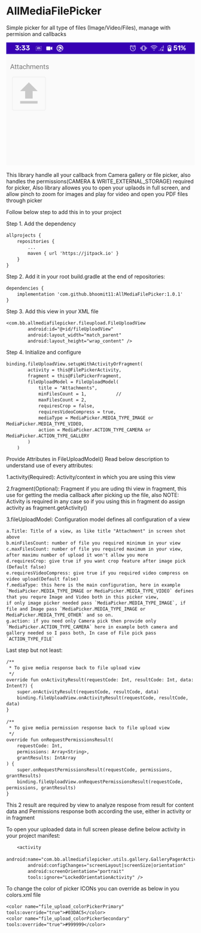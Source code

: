 # AllMediaFilePicker
Simple picker for all type of files (Image/Video/Files), manage with permision and callbacks

![alt text](https://raw.githubusercontent.com/bhoomit11/AllMediaFilePicker/master/images/ss.png)


This library handle all your callback from Camera gallery or file picker, also handles the permissions(CAMERA & WRITE_EXTERNAL_STORAGE) required for picker,
Also library allowes you to open your uplaods in full screen, and allow pinch to zoom for images and play for video and open you PDF files through picker

Follow below step to add this in to your project

Step 1. Add the dependency

   	allprojects {
		repositories {
			...
			maven { url 'https://jitpack.io' }
		}
	}


Step 2. Add it in your root build.gradle at the end of repositories:

    dependencies {
    	implementation 'com.github.bhoomit11:AllMediaFilePicker:1.0.1'
    }
  

Step 3. Add this view in your XML file
    
    <com.bb.allmediafilepicker.fileupload.FileUploadView
            android:id="@+id/fileUploadView"
            android:layout_width="match_parent"
            android:layout_height="wrap_content" />

Step 4. Initialize and configure

    binding.fileUploadView.setupWithActivityOrFragment(
            activity = this@FilePickerActivity,
    	    fragment = this@FilePickerFragment,
            fileUploadModel = FileUploadModel(
                title = "Attachments",
                minFilesCount = 1,           //
                maxFilesCount = 2,
                requiresCrop = false,
                requiresVideoCompress = true,
                mediaType = MediaPicker.MEDIA_TYPE_IMAGE or MediaPicker.MEDIA_TYPE_VIDEO,
                action = MediaPicker.ACTION_TYPE_CAMERA or MediaPicker.ACTION_TYPE_GALLERY
            )
        )

Provide Attributes in FileUploadModel()
Read below description to understand use of every attributes:

1.activity(Required): Activity/context in which you are using this view

2.fragment(Optional): Fragment if you are uding thi view in fragment, this use for getting the media callback after picking up the file, also NOTE: Activity is required in any case so if you using this in fragment do assign activity as fragment.getActivity()

3.fileUploadModel: Configuration model defines all configuration of a view
```
a.Title: Title of a view, as like title "Attachment" in screen shot above
b.minFilesCount: number of file you required minimum in your view
c.maxFilesCount: number of file you required maximum in your view, after maximu number of upload it won't allow you more
d.requiresCrop: give true if you want crop feature after image pick (Default false)
e.requiresVideoCompress: give true if you required video compress on video upload(Default false)
f.mediaType: this here is the main configuration, here in example `MediaPicker.MEDIA_TYPE_IMAGE or MediaPicker.MEDIA_TYPE_VIDEO` defines that you requre Image and Video both in this picker view,
if only image picker needed pass `MediaPicker.MEDIA_TYPE_IMAGE`, if file and Image pass `MediaPicker.MEDIA_TYPE_IMAGE or MediaPicker.MEDIA_TYPE_OTHER` and so on.
g.action: if you need only Camera pick then provide only `MediaPicker.ACTION_TYPE_CAMERA` here in example both camera and gallery needed so I pass both, In case of File pick pass `ACTION_TYPE_FILE`
```
  
Last step but not least:

    /**
     * To give media response back to file upload view
     */
    override fun onActivityResult(requestCode: Int, resultCode: Int, data: Intent?) {
        super.onActivityResult(requestCode, resultCode, data)
        binding.fileUploadView.onActivityResult(requestCode, resultCode, data)
    }

    /**
     * To give media permission response back to file upload view
     */
    override fun onRequestPermissionsResult(
        requestCode: Int,
        permissions: Array<String>,
        grantResults: IntArray
    ) {
        super.onRequestPermissionsResult(requestCode, permissions, grantResults)
        binding.fileUploadView.onRequestPermissionsResult(requestCode, permissions, grantResults)
    }

This 2 result are required by view to analyze respose from result for content data and Permissions response both
according the use, either in activity or in fragment

To open your uploaded data in full screen please define below activity in your project manifest:

 <!--Photo and Video Gallery full screen activity-->
        <activity
            android:name="com.bb.allmediafilepicker.utils.gallery.GalleryPagerActivity"
            android:configChanges="screenLayout|screenSize|orientation"
            android:screenOrientation="portrait"
            tools:ignore="LockedOrientationActivity" />
	    
	    
To change the color of picker ICONs you can override as below in you colors.xml file

    <color name="file_upload_colorPickerPrimary" tools:override="true">#03DAC5</color>
    <color name="file_upload_colorPickerSecondary" tools:override="true">#999999</color>
